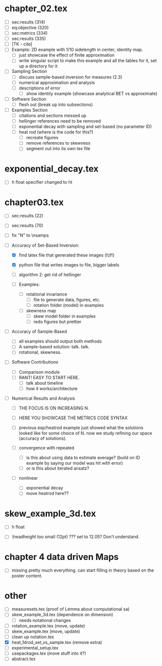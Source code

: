# chapter_02.tex
- [ ] sec:results (314)
- [ ] eq:objective (320)
- [ ] sec:metrics (334)
- [ ] sec:results (335)
- [ ] [TK - cite]
- [ ] Example: 2D example with 1/10 sidelength in center, identity map.
  - [ ] just showcase the effect of finite approximation
  - [ ] write singular script to make this example and all the tables for it,
    set up a directory for it
- [ ] Sampling Section
  - [ ] discuss sample-based inversion for measures (2.3)
  - [ ] numerical approximation and analysis
  - [ ] descriptions of error
      - [ ] show identity example (showcase analytical BET vs approximate)
- [ ] Software Section
  - [ ] flesh out (break up into subsections)
- [ ] Examples Section
  - [ ] citations and sections messed up
  - [ ] hellinger references need to be removed
  - [ ] exponential decay with sampling and set-based (no parameter ID)
  - [ ] heat rod (where is the code for this?)
      - [ ] recreate figures
      - [ ] remove references to skewness
      - [ ] segment out into its own tex file

# exponential_decay.tex
- [ ] h float specifier changed to ht

# chapter03.tex
- [ ] sec:results (22)
- [ ] sec:results (70)
- [ ] fix "N" to \nsamps

- [ ] Accuracy of Set-Based Inversion:
  - [X] find latex file that generated these images (fzf!)
  - [X] python file that writes images to file, bigger labels

  - [ ] algorithm 2: get rid of hellinger

  - [ ] Examples:
      - [ ] rotational invariance
          - [ ] file to generate data, figures, etc.
          - [ ] rotation folder (model) in examples
      - [ ] skewness map
          - [ ] skew model folder in examples
          - [ ] redo figures but prettier

- [ ] Accuracy of Sample-Based
  - [ ] all examples should output both methods
  - [ ] A sample-based solution:
      talk. talk.
  - [ ] rotational, skewness.

- [ ] Software Contributions
  - [ ] Comparison module
  - [ ] RANT! EASY TO START HERE.
      - [ ] talk about timeline
      - [ ] how it works/architecture

- [ ] Numerical Results and Analysis
  - [ ] THE FOCUS IS ON INCREASING N.
  - [ ] HERE YOU SHOWCASE THE METRICS CODE SYNTAX
  - [ ] previous exp/heatrod example just showed what the solutions looked like for some choice of N. now we study refining our space (accuracy of solutions).

  - [ ] convergence with repeated
      - [ ] is this about using data to estimate average? (build on ID example by saying our model was hit with error)
      - [ ] or is this about iterated ansatz?
  - [ ] nonlinear
      - [ ] exponential decay
      - [ ] move heatrod here??

# skew_example_3d.tex
- [ ] h float

- [ ] \headheight too small (12pt) ??? set to 12.05? Don't understand.


# chapter 4 data driven Maps
- [ ] missing pretty much everything. can start filling in theory based on the poster content.

# other
- [ ] measuresets.tex (proof of Lemma about computational sa)
- [ ] skew_example_3d.tex (dependence on dimension)
  - [ ] needs notational changes
- [ ] rotation_example.tex (move, update)
- [ ] skew_example.tex (move, update)
- [ ] clean up notation.tex
- [X] heat_1drod_set_vs_sample.tex (remove extra)
- [ ] experimental_setup.tex
- [ ] usepackages.tex (move stuff into it?)
- [ ] abstract.tex
